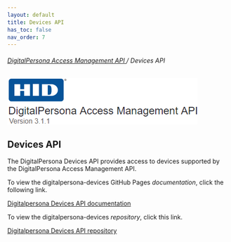 ```yaml
---
layout: default
title: Devices API
has_toc: false
nav_order: 7  
---
```


###### [DigitalPersona Access Management API ](https://hidglobal.github.io/digitalpersona-access-management-api/)/ Devices API  

![](assets/HID-logo.png)  

## Devices API  

The DigitalPersona Devices API provides access to devices supported by the DigitalPersona Access Management API.

To view the digitalpersona-devices GitHub Pages *documentation*, click the following link.

[Digitalpersona Devices API documentation](https://hidglobal.github.io/digitalpersona-devices/)

To view the digitalpersona-devices *repository*, click this link.

[Digitalpersona Devices API repository](https://github.com/hidglobal/digitalpersona-devices/)
